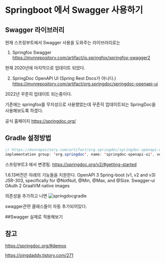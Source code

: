 # Springboot 에서 Swagger 사용하기

## Swagger 라이브러리 

현재 스프링부트에서 Swagger 사용을 도와주는 라이브러리로는 

1. Springfox Swagger 
https://mvnrepository.com/artifact/io.springfox/springfox-swagger2

현재 2020년에 마지막으로 업데이트 되었다. 

2. SpringDoc OpenAPI UI (Spring Rest Docs가 아니다.)
https://mvnrepository.com/artifact/org.springdoc/springdoc-openapi-ui

2022년 꾸준히 업데이트 되는중이다. 

기존에는 springfox를 무지성으로 사용했었는데 꾸준히 업데이트되는 SpringDoc을 사용해보도록 하겠다.

공식 홈페이지 https://springdoc.org/

## Gradle 설정방법

~~~java
// https://mvnrepository.com/artifact/org.springdoc/springdoc-openapi-ui
implementation group: 'org.springdoc', name: 'springdoc-openapi-ui', version: '1.6.13'


~~~

스프링부트3 에서 변경됨.
https://springdoc.org/v2/#getting-started

1.6.13버전은 아래의 기능들을 지원한다.
OpenAPI 3
Spring-boot (v1, v2 and v3)
JSR-303, specifically for @NotNull, @Min, @Max, and @Size.
Swagger-ui
OAuth 2
GraalVM native images

의존성을 추가하고 나면 
![springdocgradle](../images/Spring/springdocgradle.png)

swagger관련 클래스들이 자동 추가되어있다.

##Swagger 실제로 적용해보기



## 참고 

https://springdoc.org/#demos

https://oingdaddy.tistory.com/271